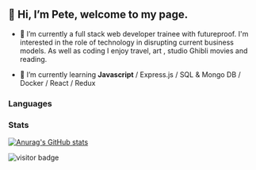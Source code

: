 ## 👋 Hi, I’m Pete, welcome to my page.

- 👀 I’m currently a full stack web developer trainee with futureproof. I'm interested in the role of technology in disrupting current business models. 
As well as coding I enjoy travel, art , studio Ghibli movies and reading.

- 🌱 I’m currently learning **Javascript**  / Express.js / SQL & Mongo DB / Docker / React / Redux 

### Languages 

### Stats

[![Anurag's GitHub stats](https://github-readme-stats.vercel.app/api?username=pilks-pixel&show_icons=true&theme=dark)](https://github.com/anuraghazra/github-readme-stats)


![visitor badge](https://visitor-badge.glitch.me/badge?page_id=pilks-pixel.READMEmd)




<!---
Pilks-pixel/Pilks-pixel is a ✨ special ✨ repository because its `README.md` (this file) appears on your GitHub profile.
You can click the Preview link to take a look at your changes.
--->
